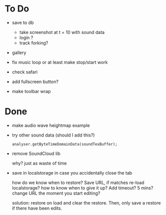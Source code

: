 ﻿# To Do

*   save to db

    * take screenshot at t = 10 with sound data
    * login ?
    * track forking?

*   gallery

*   fix music loop or at least make stop/start work

*   check safari

*   add fullscreen button?

*   make toolbar wrap


# Done

*   make audio wave heightmap example

*   try other sound data (should I add this?)

        analyser.getByteTimeDomainData(soundTexBuffer);

*   remove SoundCloud lib

    why? just as waste of time

*   save in localstorage in case you accidentally close the tab

    how do we know when to restore? Save URL, if matches re-load
    localstorage? how to know when to give it up? Add timeout? 5 mins?
    change URL the moment you start editing?

    solution: restore on load and clear the restore. Then, only
    save a restore if there have been edits.


